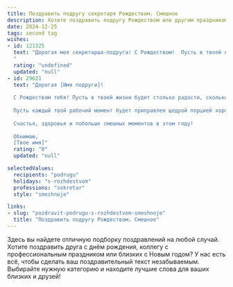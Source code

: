 ```yaml
---
title: Поздравить подругу секретаря Рождеством. Смешное
description: Хотите поздравить подругу Рождеством или другим праздником? Наш ИИ создаст незабываемое поздравление, а вы обязательно выделитесь среди других.  
date: 2024-12-25
tags: second tag
wishes:
- id: 121325
  text: "Дорогая моя секретарша-подруга! С Рождеством!  Пусть в твоей жизни будет столько чудес, сколько за год ты успела записать в ежедневнике встреч!  А я желаю тебе, чтобы Дед Мороз, наконец, разобрался в твоих шифрах и подарил тебе не только кружку с надписью \"Лучший секретарь\", но и целую гору чего-нибудь эдакого, например,  отпуска на Мальдивах!  Здоровья, счастья и море позитива!
  "
  rating: "undefined"
  updated: "null"
- id: 29621
  text: "Дорогая [Имя подруги]!
  
  С Рождеством тебя! Пусть в твоей жизни будет столько радости, сколько у тебя записей в рабочем блокноте! Желаю, чтобы дни были такими же легкими, как отпуск за границей, а проблемы решались сами собой — как файлы на твоем компьютере, когда ты их забываешь сохрани́ть.
  
  Пусть каждый твой рабочий момент будет приправлен щедрой порцией хорошего настроения, а на столе будут не только бумаги, но и сладости! А если кто-то по ошибке назовет тебя \"просто секретарем\", напомни им, что ты — магистр дипломатии и контроля за проектами!
  
  Счастья, здоровья и побольше смешных моментов в этом году!
  
  Обнимаю,
  [Твое имя]"
  rating: "0"
  updated: "null"

selectedValues:
  recipients: "podrugu"
  holidays: "s-rozhdestvom"
  professions: "sekretar"
  style: "smeshnoje"

links:
- slug: "pozdravit-podrugu-s-rozhdestvom-smeshnoje"
  title: "Поздравить подругу Рождеством. Смешное"
---
```


Здесь вы найдете отличную подборку поздравлений на любой случай. 
Хотите поздравить друга с днём рождения, коллегу с профессиональным праздником или близких с Новым годом? У нас есть всё, чтобы сделать ваш поздравительный текст незабываемым. Выбирайте нужную категорию и находите лучшие слова для ваших близких и друзей!
